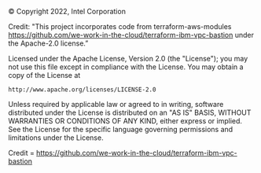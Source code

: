© Copyright 2022, Intel Corporation

Credit: "This project incorporates code from terraform-aws-modules https://github.com/we-work-in-the-cloud/terraform-ibm-vpc-bastion under the Apache-2.0 license.”

Licensed under the Apache License, Version 2.0 (the "License");
you may not use this file except in compliance with the License.
You may obtain a copy of the License at

    http://www.apache.org/licenses/LICENSE-2.0

Unless required by applicable law or agreed to in writing, software
distributed under the License is distributed on an "AS IS" BASIS,
WITHOUT WARRANTIES OR CONDITIONS OF ANY KIND, either express or implied.
See the License for the specific language governing permissions and
limitations under the License.



Credit = https://github.com/we-work-in-the-cloud/terraform-ibm-vpc-bastion


